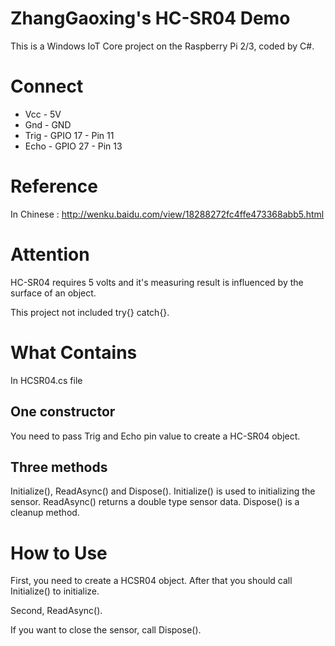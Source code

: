 # ZhangGaoxing's HC-SR04 Demo
This is a Windows IoT Core project on the Raspberry Pi 2/3, coded by C#.

# Connect
* Vcc - 5V
* Gnd - GND
* Trig - GPIO 17 - Pin 11
* Echo - GPIO 27 - Pin 13

# Reference
In Chinese : http://wenku.baidu.com/view/18288272fc4ffe473368abb5.html

# Attention
HC-SR04 requires 5 volts and it's measuring result is influenced by the surface of an object.

This project not included try{} catch{}.

# What Contains
In HCSR04.cs file
## One constructor
You need to pass Trig and Echo pin value to create a HC-SR04 object.
## Three methods
Initialize(), ReadAsync() and Dispose(). Initialize() is used to initializing the sensor. ReadAsync() returns a double type sensor data. Dispose() is a cleanup method.

# How to Use
First, you need to create a HCSR04 object. After that you should call Initialize() to initialize. 

Second, ReadAsync(). 

If you want to close the sensor, call Dispose().
